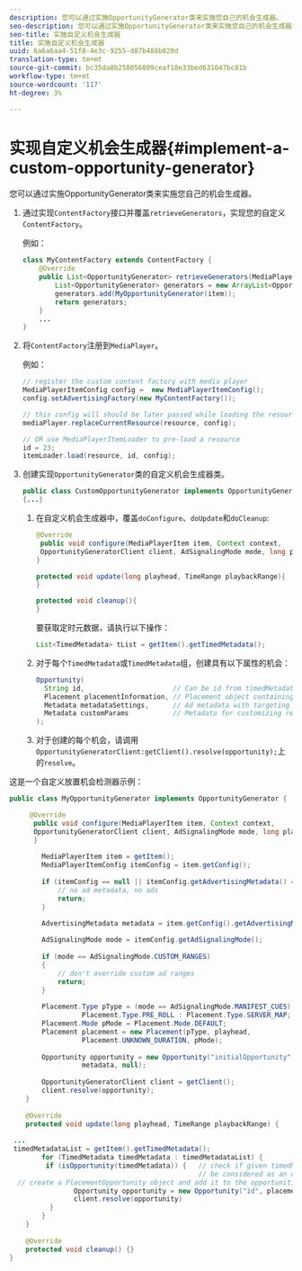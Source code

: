 ```yaml
---
description: 您可以通过实施OpportunityGenerator类来实施您自己的机会生成器。
seo-description: 您可以通过实施OpportunityGenerator类来实施您自己的机会生成器。
seo-title: 实施自定义机会生成器
title: 实施自定义机会生成器
uuid: 6a6a6aa4-51f8-4e3c-9255-d87b488b820d
translation-type: tm+mt
source-git-commit: bc35da8b258056809ceaf18e33bed631047bc81b
workflow-type: tm+mt
source-wordcount: '117'
ht-degree: 3%

---
```



# 实现自定义机会生成器{#implement-a-custom-opportunity-generator}

您可以通过实施OpportunityGenerator类来实施您自己的机会生成器。

1. 通过实现`ContentFactory`接口并覆盖`retrieveGenerators`，实现您的自定义`ContentFactory`。

   例如：

   ```java
   class MyContentFactory extends ContentFactory { 
       @Override 
       public List<OpportunityGenerator> retrieveGenerators(MediaPlayerItem item) { 
           List<OpportunityGenerator> generators = new ArrayList<OpportunityGenerator>(); 
           generators.add(MyOpportunityGenerator(item)); 
           return generators; 
       } 
       ... 
   }
   ```

1. 将`ContentFactory`注册到`MediaPlayer`。

   例如：

   ```java
   // register the custom content factory with media player 
   MediaPlayerItemConfig config =  new MediaPlayerItemConfig(); 
   config.setAdvertisingFactory(new MyContentFactory()); 
   
   // this config will should be later passed while loading the resource 
   mediaPlayer.replaceCurrentResource(resource, config); 
   
   // OR use MediaPlayerItemLoader to pre-load a resource 
   id = 23; 
   itemLoader.load(resource, id, config);
   ```

1. 创建实现`OpportunityGenerator`类的自定义机会生成器类。

   ```java
   public class CustomOpportunityGenerator implements OpportunityGenerator  
   {...}
   ```

   1. 在自定义机会生成器中，覆盖`doConfigure`、`doUpdate`和`doCleanup`:

      ```java
      @Override 
       public void configure(MediaPlayerItem item, Context context,  
       OpportunityGeneratorClient client, AdSignalingMode mode, long playhead, TimeRange playbackRange) { 
      } 
      
      protected void update(long playhead, TimeRange playbackRange){ 
      } 
      
      protected void cleanup(){ 
      }
      ```

      要获取定时元数据，请执行以下操作：

      ```java
      List<TimedMetadata> tList = getItem().getTimedMetadata(); 
      ```

   1. 对于每个`TimedMetadata`或`TimedMetadata`组，创建具有以下属性的机会：

      ```java
      Opportunity( 
        String id,                      // Can be id from timedMetadata  
        Placement placementInformation, // Placement object containing Type, time, duration 
        Metadata metadataSettings,      // Ad metadata with targeting params sent to the ad provider 
        Metadata customParams           // Metadata for customizing resolving and/or tracking process. 
      ); 
      ```

   1. 对于创建的每个机会，请调用`OpportunityGeneratorClient:getClient().resolve(opportunity);`上的`resolve`。

<!--<a id="example_7A46377EBE79458E87423EB95D0568D4"></a>-->

这是一个自定义放置机会检测器示例：

```java
public class MyOpportunityGenerator implements OpportunityGenerator {

     @Override 
      public void configure(MediaPlayerItem item, Context context,  
      OpportunityGeneratorClient client, AdSignalingMode mode, long playhead, TimeRange playbackRange) { 
      } 
 
        MediaPlayerItem item = getItem(); 
        MediaPlayerItemConfig itemConfig = item.getConfig(); 
 
        if (itemConfig == null || itemConfig.getAdvertisingMetadata() == null) { 
            // no ad metadata, no ads 
            return; 
        } 
 
        AdvertisingMetadata metadata = item.getConfig().getAdvertisingMetadata();

        AdSignalingMode mode = itemConfig.getAdSignalingMode(); 
 
        if (mode == AdSignalingMode.CUSTOM_RANGES) 
        { 
            // don't override custom ad ranges 
            return; 
        } 
 
        Placement.Type pType = (mode == AdSignalingMode.MANIFEST_CUES) ?  
                  Placement.Type.PRE_ROLL : Placement.Type.SERVER_MAP; 
        Placement.Mode pMode = Placement.Mode.DEFAULT; 
        Placement placement = new Placement(pType, playhead,  
                  Placement.UNKNOWN_DURATION, pMode); 
 
        Opportunity opportunity = new Opportunity("initialOpportunity", placement,  
                  metadata, null); 
 
        OpportunityGeneratorClient client = getClient(); 
        client.resolve(opportunity); 
    } 
 
    @Override 
    protected void update(long playhead, TimeRange playbackRange) { 
 
 ... 
 timedMetadataList = getItem().getTimedMetadata(); 
        for (TimedMetadata timedMetadata : timedMetadataList) { 
         if (isOpportunity(timedMetadata)) {   // check if given timedMetadata should  
                                               // be considered as an opportunity 
  // create a PlacementOpportunity object and add it to the opportunities list 
                Opportunity opportunity = new Opportunity("id", placement, metadata, null); 
                client.resolve(opportunity) 
          } 
        } 
    } 
 
    @Override 
    protected void cleanup() {} 
}
```
